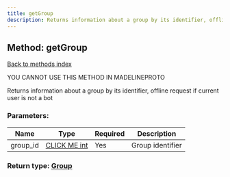 ```yaml
---
title: getGroup
description: Returns information about a group by its identifier, offline request if current user is not a bot
---
```

## Method: getGroup  
[Back to methods index](index.md)


YOU CANNOT USE THIS METHOD IN MADELINEPROTO


Returns information about a group by its identifier, offline request if current user is not a bot

### Parameters:

| Name     |    Type       | Required | Description |
|----------|---------------|----------|-------------|
|group\_id|[CLICK ME int](../types/int.md) | Yes|Group identifier|


### Return type: [Group](../types/Group.md)

